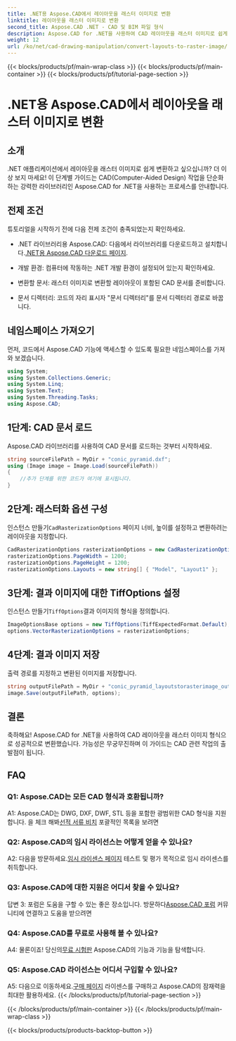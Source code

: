 ```yaml
---
title: .NET용 Aspose.CAD에서 레이아웃을 래스터 이미지로 변환
linktitle: 레이아웃을 래스터 이미지로 변환
second_title: Aspose.CAD .NET - CAD 및 BIM 파일 형식
description: Aspose.CAD for .NET을 사용하여 CAD 레이아웃을 래스터 이미지로 쉽게 변환하세요. 강력한 CAD 조작 기능으로 개발을 강화하세요.
weight: 12
url: /ko/net/cad-drawing-manipulation/convert-layouts-to-raster-image/
---
```


{{< blocks/products/pf/main-wrap-class >}}
{{< blocks/products/pf/main-container >}}
{{< blocks/products/pf/tutorial-page-section >}}

# .NET용 Aspose.CAD에서 레이아웃을 래스터 이미지로 변환

## 소개

.NET 애플리케이션에서 레이아웃을 래스터 이미지로 쉽게 변환하고 싶으십니까? 더 이상 보지 마세요! 이 단계별 가이드는 CAD(Computer-Aided Design) 작업을 단순화하는 강력한 라이브러리인 Aspose.CAD for .NET을 사용하는 프로세스를 안내합니다.

## 전제 조건

튜토리얼을 시작하기 전에 다음 전제 조건이 충족되었는지 확인하세요.

- .NET 라이브러리용 Aspose.CAD: 다음에서 라이브러리를 다운로드하고 설치합니다.[.NET용 Aspose.CAD 다운로드 페이지](https://releases.aspose.com/cad/net/).

- 개발 환경: 컴퓨터에 작동하는 .NET 개발 환경이 설정되어 있는지 확인하세요.

- 변환할 문서: 래스터 이미지로 변환할 레이아웃이 포함된 CAD 문서를 준비합니다.

- 문서 디렉터리: 코드의 자리 표시자 "문서 디렉터리"를 문서 디렉터리 경로로 바꿉니다.

## 네임스페이스 가져오기

먼저, 코드에서 Aspose.CAD 기능에 액세스할 수 있도록 필요한 네임스페이스를 가져와 보겠습니다.

```csharp
using System;
using System.Collections.Generic;
using System.Linq;
using System.Text;
using System.Threading.Tasks;
using Aspose.CAD;
```

## 1단계: CAD 문서 로드

Aspose.CAD 라이브러리를 사용하여 CAD 문서를 로드하는 것부터 시작하세요.

```csharp
string sourceFilePath = MyDir + "conic_pyramid.dxf";
using (Image image = Image.Load(sourceFilePath))
{
    //추가 단계를 위한 코드가 여기에 표시됩니다.
}
```

## 2단계: 래스터화 옵션 구성

 인스턴스 만들기`CadRasterizationOptions` 페이지 너비, 높이를 설정하고 변환하려는 레이아웃을 지정합니다.

```csharp
CadRasterizationOptions rasterizationOptions = new CadRasterizationOptions();
rasterizationOptions.PageWidth = 1200;
rasterizationOptions.PageHeight = 1200;
rasterizationOptions.Layouts = new string[] { "Model", "Layout1" };
```

## 3단계: 결과 이미지에 대한 TiffOptions 설정

 인스턴스 만들기`TiffOptions`결과 이미지의 형식을 정의합니다.

```csharp
ImageOptionsBase options = new TiffOptions(TiffExpectedFormat.Default);
options.VectorRasterizationOptions = rasterizationOptions;
```

## 4단계: 결과 이미지 저장

출력 경로를 지정하고 변환된 이미지를 저장합니다.

```csharp
string outputFilePath = MyDir + "conic_pyramid_layoutstorasterimage_out.tiff";
image.Save(outputFilePath, options);
```

## 결론

축하해요! Aspose.CAD for .NET을 사용하여 CAD 레이아웃을 래스터 이미지 형식으로 성공적으로 변환했습니다. 가능성은 무궁무진하며 이 가이드는 CAD 관련 작업의 출발점이 됩니다.

## FAQ

### Q1: Aspose.CAD는 모든 CAD 형식과 호환됩니까?

 A1: Aspose.CAD는 DWG, DXF, DWF, STL 등을 포함한 광범위한 CAD 형식을 지원합니다. 을 체크 해봐[선적 서류 비치](https://reference.aspose.com/cad/net/) 포괄적인 목록을 보려면

### Q2: Aspose.CAD의 임시 라이선스는 어떻게 얻을 수 있나요?

 A2: 다음을 방문하세요.[임시 라이센스 페이지](https://purchase.aspose.com/temporary-license/) 테스트 및 평가 목적으로 임시 라이센스를 취득합니다.

### Q3: Aspose.CAD에 대한 지원은 어디서 찾을 수 있나요?

 답변 3: 포럼은 도움을 구할 수 있는 좋은 장소입니다. 방문하다[Aspose.CAD 포럼](https://forum.aspose.com/c/cad/19) 커뮤니티에 연결하고 도움을 받으려면

### Q4: Aspose.CAD를 무료로 사용해 볼 수 있나요?

 A4: 물론이죠! 당신의[무료 시험판](https://releases.aspose.com/) Aspose.CAD의 기능과 기능을 탐색합니다.

### Q5: Aspose.CAD 라이선스는 어디서 구입할 수 있나요?

 A5: 다음으로 이동하세요.[구매 페이지](https://purchase.aspose.com/buy) 라이센스를 구매하고 Aspose.CAD의 잠재력을 최대한 활용하세요.
{{< /blocks/products/pf/tutorial-page-section >}}

{{< /blocks/products/pf/main-container >}}
{{< /blocks/products/pf/main-wrap-class >}}

{{< blocks/products/products-backtop-button >}}

